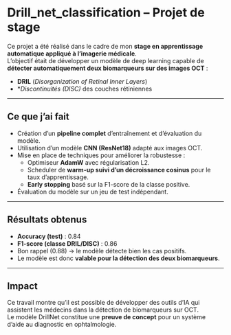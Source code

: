 # Drill_net_classification – Projet de stage

Ce projet a été réalisé dans le cadre de mon **stage en apprentissage automatique appliqué à l’imagerie médicale**.  
L’objectif était de développer un modèle de deep learning capable de **détecter automatiquement deux biomarqueurs sur des images OCT** :
- **DRIL** (*Disorganization of Retinal Inner Layers*)  
- **Discontinuités (DISC)* des couches rétiniennes  

---

## Ce que j’ai fait
- Création d’un **pipeline complet** d’entraînement et d’évaluation du modèle.
- Utilisation d’un modèle **CNN (ResNet18)** adapté aux images OCT.
- Mise en place de techniques pour améliorer la robustesse :
  - Optimiseur **AdamW** avec régularisation L2.
  - Scheduler de **warm-up suivi d’un décroissance cosinus** pour le taux d’apprentissage.
  - **Early stopping** basé sur la F1-score de la classe positive.
- Évaluation du modèle sur un jeu de test indépendant.

---

## Résultats obtenus
- **Accuracy (test)** : 0.84  
- **F1-score (classe DRIL/DISC)** : 0.86  
- Bon rappel (0.88) → le modèle détecte bien les cas positifs.  
- Le modèle est donc **valable pour la détection des deux biomarqueurs**.

---

## Impact
Ce travail montre qu’il est possible de développer des outils d’IA qui assistent les médecins dans la détection de biomarqueurs sur OCT.  
Le modèle DrillNet constitue une **preuve de concept** pour un système d’aide au diagnostic en ophtalmologie.
